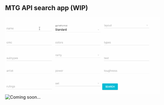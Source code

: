 ## MTG API search app (WIP)

![App Sample](/doc/mtg-sandbox.gif)
![Coming soon...](/doc/mtg-react-native-v2.gif)

